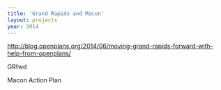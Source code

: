 ```yaml
---
title: 'Grand Rapids and Macon'
layout: projects
year: 2014
---
```


http://blog.openplans.org/2014/06/moving-grand-rapids-forward-with-help-from-openplans/

GRfwd

Macon Action Plan